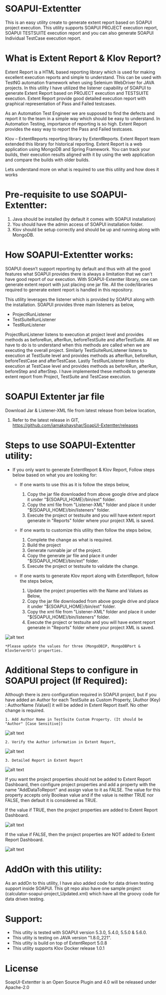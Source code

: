 # SOAPUI-Extentter
This is an easy utility create to generate extent report based on SOAPUI project execution. This utility supports SOAPUI PROJECT execution report, SOAPUI TESTSUITE execution report and you can also generate SOAPUI Individual TestCase execution report.

# What is Extent Report & Klov Report?
Extent Report is a HTML based reporting library which is used for making excellent execution reports and simple to understand. This can be used with TestNG automation framework when using Selenium WebDriver for JAVA projects. In this utility I have utilized the listener capability of SOAPUI to generate Extent Report based on PROJECT execution and TESTSUITE execution. Extent Report provide good detailed execution report with graphical representation of Pass and Failed testcases.

As an Automation Test Engineer we are supposed to find the defects and report it to the team in a simple way which should be easy to understand. In Automation Testing, importance of reporting is so high. Extent Report provides the easy way to report the Pass and Failed testcases.

Klov – ExtentReports reporting library by ExtentReports. Extent Report team extended this library for historical reporting. Extent Report is a web application using MongoDB and Spring Framework. You can track your builds, their execution results aligned with it by using the web application and compare the builds with older builds.

Lets understand more on what is required to use this utility and how does it works

# Pre-requisite to use SOAPUI-Extentter:
1. Java should be installed (by default it comes with SOAPUI installation)
2. You should have the admin access of SOAPUI installation folder.
3. Klov should be setup correctly and should be up and running along with MongoDB.

# How SOAPUI-Extentter works:
SOAPUI doesn’t support reporting by default and thus with all the good features what SOAPUI provides there is always a limitation that we can't have good report of our execution. With SOAPUI-Extentter library, one can generate extent report with just placing one jar file. All the code/libraries required to generate extent report is handled in this repository.

This utility leverages the listener which is provided by SOAPUI along with the installation. SOAPUI provides three main listeners as below,

* ProjectRunListener
* TestSuiteRunListener
* TestRunListener

ProjectRunListener listens to execution at project level and provides methods as beforeRun, afterRun, beforeTestSuite and afterTestSuite. All we have to do is to understand when this methods are called when we are executing the overall project. 
Similarly TestSuiteRunListener listens to execution at TestSuite level and provides methods as afterRun, beforeRun, beforeTestCase and afterTestCase. 
Lastly TestRunListener listens to execution at TestCase level and provides methods as beforeRun, afterRun, beforeStep and afterStep. I have implemented these methods to generate extent report from Project, TestSuite and TestCase execution.

# SOAPUI Extenter jar file
Download Jar & Listener-XML file from latest release from below location,
1. Refer to the latest release in GIT,
	https://github.com/iamakshayshar/SoapUI-Extentter/releases

# Steps to use SOAPUI-Extentter utility:

- If you only want to generate ExtentReport & Klov Report, Follow steps below based on what you are looking for:
	
	* If one wants to use this as it is follow the steps below,

		1. Copy the jar file downloaded from above google drive and place it under "${SOAPUI_HOME}/bin/ext" folder.
		2. Copy the xml file from "Listener-XML" folder and place it under "${SOAPUI_HOME}/bin/listeners" folder.
		3. Execute the project or testsuite and you will have extent report generate in "Reports" folder where your project XML is saved.

	* If one wants to customize this utility then follow the steps below,

		1. Complete the change as what is required.
		2. Build the project
		3. Generate runnable jar of the project.
		4. Copy the generate jar file and place it under "${SOAPUI_HOME}/bin/ext" folder.
		5. Execute the project or testsuite to validate the change.


	* If one wants to generate Klov report along with ExtentReport, follow the steps below,

		1. Update the project properties with the Name and Values as Below,
		2. Copy the jar file downloaded from above google drive and place it under "${SOAPUI_HOME}/bin/ext" folder.
		3. Copy the xml file from "Listener-XML" folder and place it under "${SOAPUI_HOME}/bin/listeners" folder.
		4. Execute the project or testsuite and you will have extent report generate in "Reports" folder where your project XML is saved.
	
![alt text](https://github.com/iamakshayshar/SoapUI-Extentter/blob/master/Images/KlovConfig.JPG?raw=true)
		
	*Please update the values for three (MongoDBIP, MongoDBPort & KlovServerUrl) properties.	

# Additional Steps to configure in SOAPUI project (If Required):
Although there is zero configuration required in SOAPUI project, but if you have added an Author for each TestSuite as Custom Property, [Author (Key) : AuthorName (Value)] it will be added in Extent Report itself. No other change is required.

	1. Add Author Name in TestSuite Custom Property. (It should be "Author" [Case Sensitive])

![alt text](https://github.com/iamakshayshar/SoapUI-Extentter/blob/master/Images/SoapUI-TestSuite.JPG?raw=true)

	2. Verify the Author information in Extent Report,

![alt text](https://github.com/iamakshayshar/SoapUI-Extentter/blob/master/Images/ExtentReport-Author.JPG?raw=true)

	3. Detailed Report in Extent Report

![alt text](https://github.com/iamakshayshar/SoapUI-Extentter/blob/master/Images/ExtentReport-Detailed.JPG?raw=true)

If you want the project properties should not be added to Extent Report Dashboard, then configure project properties and add a property with the name "AddDataToReport" and assign value to it as FALSE. The value for this property accepts only Boolean value and if the value is neither TRUE nor FALSE, then default it is considered as TRUE.

If the value if TRUE, then the project properties are added to Extent Report Dashboard. 

![alt text](https://github.com/iamakshayshar/SoapUI-Extentter/blob/master/Images/AddDataToReport_Properties-True.JPG?raw=true)

If the value if FALSE, then the project properties are NOT added to Extent Report Dashboard. 

![alt text](https://github.com/iamakshayshar/SoapUI-Extentter/blob/master/Images/AddDataToReport_Properties-False.JPG?raw=true)

# AddOn with this utility:
As an addOn to this utility, I have also added code for data driven testing support inside SOAPUI. This git repo also have one sample project (calculator-soapui-project_Updated.xml) which have all the groovy code for data driven testing.

# Support:
* This utlity is tested with SOAPUI version 5.3.0, 5.4.0, 5.5.0 & 5.6.0.
* This utlity is testing on JAVA version "1.8.0_221".
* This utlity is build on top of ExtentReport 5.0.8
* This utility supports Klov Docker release 1.0.1

# License
SoapUI-Extentter is an Open Source Plugin and 4.0 will be released under Apache-2.0
